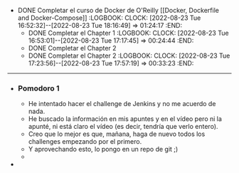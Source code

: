 - DONE Completar el curso de Docker de O'Reilly [[Docker, Dockerfile and Docker-Compose]]
  :LOGBOOK:
  CLOCK: [2022-08-23 Tue 16:52:32]--[2022-08-23 Tue 18:16:49] =>  01:24:17
  :END:
	- DONE Completar el Chapter 1
	  :LOGBOOK:
	  CLOCK: [2022-08-23 Tue 16:53:01]--[2022-08-23 Tue 17:17:45] =>  00:24:44
	  :END:
	- DONE Completar el Chapter 2
	- DONE Completar el Chapter 2
	  :LOGBOOK:
	  CLOCK: [2022-08-23 Tue 17:23:56]--[2022-08-23 Tue 17:57:19] =>  00:33:23
	  :END:
- ---
- ### Pomodoro 1
	- He intentado hacer el challenge de Jenkins y no me acuerdo de nada.
	- He buscado la información en mis apuntes y en el vídeo pero ni la apunté, ni está claro el vídeo (es decir, tendría que verlo entero).
	- Creo que lo mejor es que, mañana, haga de nuevo todos los challenges empezando por el primero.
	- Y aprovechando esto, lo pongo en un repo de git ;)
	-
-